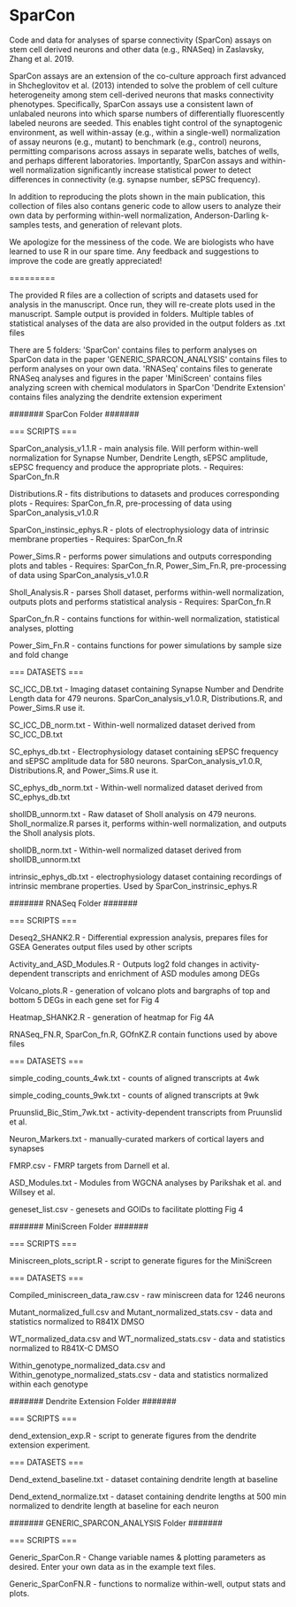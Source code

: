 # SparCon

Code and data for analyses of sparse connectivity (SparCon) assays on stem cell derived neurons and other data (e.g., RNASeq) in Zaslavsky, Zhang et al. 2019.

SparCon assays are an extension of the co-culture approach first advanced in Shcheglovitov et al. (2013) intended to solve the problem of cell culture heterogeneity among stem cell-derived neurons that masks connectivity phenotypes. Specifically, SparCon assays use a consistent lawn of unlabaled neurons into which sparse numbers of differentially fluorescently labeled neurons are seeded. This enables tight control of the synaptogenic environment, as well within-assay (e.g., within a single-well) normalization of assay neurons (e.g., mutant) to benchmark (e.g., control) neurons, permitting comparisons across assays in separate wells, batches of wells, and perhaps different laboratories. Importantly, SparCon assays and within-well normalization significantly increase statistical power to detect differences in connectivity (e.g. synapse number, sEPSC frequency).

In addition to reproducing the plots shown in the main publication, this collection of files also contans generic code to allow users to analyze their own data by performing within-well normalization, Anderson-Darling k-samples tests, and generation of relevant plots.

We apologize for the messiness of the code. We are biologists who have learned to use R in our spare time. Any feedback and suggestions to improve the code are greatly appreciated!

=========

The provided R files are a collection of scripts and datasets used for analysis in the 
manuscript. Once run, they will re-create plots used in the manuscript.
Sample output is provided in folders.
Multiple tables of statistical analyses of the data are also provided in the output 
folders as .txt files

There are 5 folders:
'SparCon' contains files to perform analyses on SparCon data in the paper
'GENERIC_SPARCON_ANALYSIS' contains files to perform analyses on your own data.
'RNASeq' contains files to generate RNASeq analyses and figures in the paper
'MiniScreen' contains files analyzing screen with chemical modulators in SparCon
'Dendrite Extension' contains files analyzing the dendrite extension experiment

####### SparCon Folder ####### 

=== SCRIPTS ===

SparCon_analysis_v1.1.R 	- main analysis file. Will perform within-well normalization 
							for Synapse Number, Dendrite Length, sEPSC amplitude, 
							sEPSC frequency and produce the appropriate plots.
							- Requires: SparCon_fn.R

Distributions.R 			- fits distributions to datasets and produces corresponding 
							plots
							- Requires: SparCon_fn.R, pre-processing of data using 
							SparCon_analysis_v1.0.R

SparCon_instinsic_ephys.R 	- plots of electrophysiology data of intrinsic membrane 
							properties
							- Requires: SparCon_fn.R

Power_Sims.R 				- performs power simulations and outputs corresponding plots 
							and tables
							- Requires: SparCon_fn.R, Power_Sim_Fn.R, pre-processing of 
							data using SparCon_analysis_v1.0.R

Sholl_Analysis.R 			- parses Sholl dataset, performs within-well normalization, 
							outputs plots and performs statistical analysis
							- Requires: SparCon_fn.R

SparCon_fn.R 				- contains functions for within-well normalization, 
							statistical analyses, plotting

Power_Sim_Fn.R 				- contains functions for power simulations by sample size and
							fold change

=== DATASETS ===

SC_ICC_DB.txt 				- Imaging dataset containing Synapse Number and	Dendrite 
							Length data for 479 neurons. SparCon_analysis_v1.0.R, 
							Distributions.R, and Power_Sims.R use it. 

SC_ICC_DB_norm.txt 			- Within-well normalized dataset derived from
							SC_ICC_DB.txt

SC_ephys_db.txt				- Electrophysiology dataset containing sEPSC frequency and
							sEPSC amplitude data for 580 neurons. 
							SparCon_analysis_v1.0.R, Distributions.R, and Power_Sims.R 
							use it.
														
SC_ephys_db_norm.txt 		- Within-well normalized dataset derived from
							SC_ephys_db.txt
							
shollDB_unnorm.txt			- Raw dataset of Sholl analysis on 479 neurons. 
							Sholl_normalize.R parses it, performs within-well
							normalization, and outputs the Sholl analysis plots.

shollDB_norm.txt			- Within-well normalized dataset derived from
							shollDB_unnorm.txt

intrinsic_ephys_db.txt  	- electrophysiology dataset containing recordings of 
							intrinsic membrane properties. 
							Used by SparCon_instrinsic_ephys.R



####### RNASeq Folder ####### 

=== SCRIPTS ===

Deseq2_SHANK2.R          	- Differential expression analysis, prepares files for GSEA
							Generates output files used by other scripts

Activity_and_ASD_Modules.R  - Outputs log2 fold changes in activity-dependent transcripts
							and enrichment of ASD modules among DEGs

Volcano_plots.R      	    - generation of volcano plots and bargraphs of top and bottom 
							5 DEGs in each gene set for Fig 4

Heatmap_SHANK2.R            - generation of heatmap for Fig 4A

RNASeq_FN.R, SparCon_fn.R, GOfnKZ.R contain functions used by above files

=== DATASETS ===

simple_coding_counts_4wk.txt	- counts of aligned transcripts at 4wk

simple_coding_counts_9wk.txt    - counts of aligned transcripts at 9wk

Pruunslid_Bic_Stim_7wk.txt      - activity-dependent transcripts from Pruunslid et al.

Neuron_Markers.txt              - manually-curated markers of cortical layers and synapses

FMRP.csv                        - FMRP targets from Darnell et al.

ASD_Modules.txt                 - Modules from WGCNA analyses by Parikshak et al. 
								and Willsey et al.

geneset_list.csv                - genesets and GOIDs to facilitate plotting Fig 4


####### MiniScreen Folder ####### 

=== SCRIPTS ===

Miniscreen_plots_script.R		- script to generate figures for the MiniScreen

=== DATASETS ===

Compiled_miniscreen_data_raw.csv	- raw miniscreen data for 1246 neurons

Mutant_normalized_full.csv and Mutant_normalized_stats.csv - data and statistics 
normalized to R841X DMSO

WT_normalized_data.csv and WT_normalized_stats.csv - data and statistics normalized to 
R841X-C DMSO

Within_genotype_normalized_data.csv and Within_genotype_normalized_stats.csv - data
and statistics normalized within each genotype

####### Dendrite Extension Folder ####### 

=== SCRIPTS ===

dend_extension_exp.R         	- script to generate figures from the dendrite extension 
								experiment.

=== DATASETS ===

Dend_extend_baseline.txt		- dataset containing dendrite length at baseline

Dend_extend_normalize.txt       - dataset containing dendrite lengths at 500 min 
                                normalized to dendrite length at baseline for each neuron

####### GENERIC_SPARCON_ANALYSIS Folder ####### 

=== SCRIPTS ===

Generic_SparCon.R            	- Change variable names & plotting parameters as desired. 
								Enter your own data as in the example text files.

Generic_SparConFN.R				- functions to normalize within-well, output stats and 
								plots.
